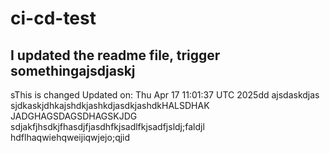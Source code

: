 # ci-cd-test
## I updated the readme file, trigger somethingajsdjaskj
sThis is changed
Updated on: Thu Apr 17 11:01:37 UTC 2025dd
ajsdaskdjas
sjdkaskjdhkajshdkjashkdjasdkjashdkHALSDHAK
JADGHAGSDAGSDHAGSKJDG
sdjakfjhsdkjfhasdjfjasdhfkjsadlfkjsadfjsldj;faldjl
hdflhaqwiehqweijiqwjejo;qjid